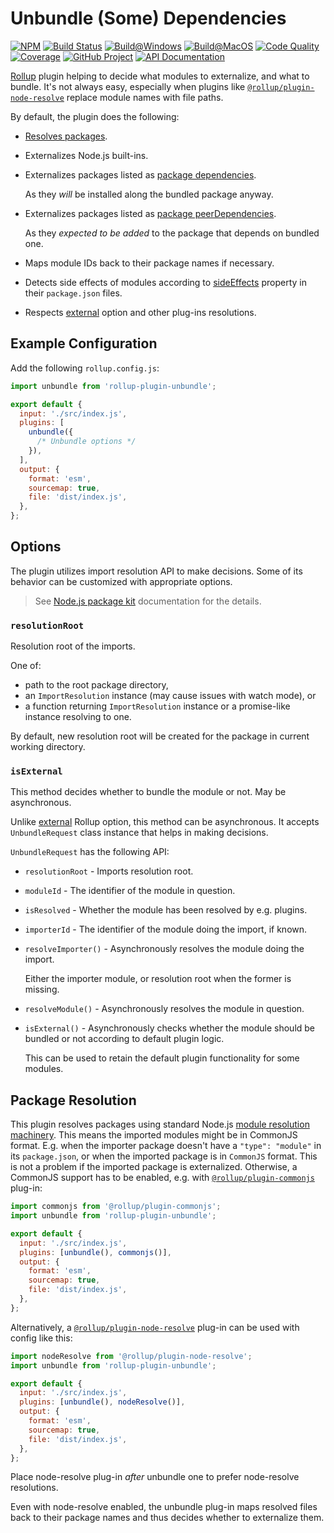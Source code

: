 # Unbundle (Some) Dependencies

[![NPM][npm-image]][npm-url]
[![Build Status][build-status-img]][build-status-link]
[![Build@Windows][build-windows-img]][build-windows-link]
[![Build@MacOS][build-macos-img]][build-macos-link]
[![Code Quality][quality-img]][quality-link]
[![Coverage][coverage-img]][coverage-link]
[![GitHub Project][github-image]][github-url]
[![API Documentation][api-docs-image]][api documentation]

[Rollup] plugin helping to decide what modules to externalize, and what to bundle. It's not always easy, especially
when plugins like [`@rollup/plugin-node-resolve`] replace module names with file paths.

By default, the plugin does the following:

- [Resolves packages].

- Externalizes Node.js built-ins.

- Externalizes packages listed as [package dependencies].

  As they _will_ be installed along the bundled package anyway.

- Externalizes packages listed as [package peerDependencies].

  As they _expected to be added_ to the package that depends on bundled one.

- Maps module IDs back to their package names if necessary.

- Detects side effects of modules according to [sideEffects] property in their `package.json` files.

- Respects [external] option and other plug-ins resolutions.

[npm-image]: https://img.shields.io/npm/v/rollup-plugin-unbundle.svg?logo=npm
[npm-url]: https://www.npmjs.com/package/rollup-plugin-unbundle
[build-status-img]: https://github.com/run-z/rollup-plugin-unbundle/workflows/Build/badge.svg
[build-windows-img]: https://github.com/run-z/rollup-plugin-unbundle/workflows/Build@Windows/badge.svg
[build-macos-img]: https://github.com/run-z/rollup-plugin-unbundle/workflows/Build@MacOS/badge.svg
[build-status-link]: https://github.com/run-z/rollup-plugin-unbundle/actions?query=workflow:Build
[build-windows-link]: https://github.com/run-z/rollup-plugin-unbundle/actions?query=workflow:Build@Windows
[build-macos-link]: https://github.com/run-z/rollup-plugin-unbundle/actions?query=workflow:Build@MacOS
[quality-img]: https://app.codacy.com/project/badge/Grade/2de1f7d57474445084344aa20b00ebc2
[quality-link]: https://www.codacy.com/gh/run-z/rollup-plugin-unbundle/dashboard?utm_source=github.com&utm_medium=referral&utm_content=run-z/rollup-plugin-unbundle&utm_campaign=Badge_Grade
[coverage-img]: https://app.codacy.com/project/badge/Coverage/2de1f7d57474445084344aa20b00ebc2
[coverage-link]: https://www.codacy.com/gh/run-z/rollup-plugin-unbundle/dashboard?utm_source=github.com&utm_medium=referral&utm_content=run-z/rollup-plugin-unbundle&utm_campaign=Badge_Coverage
[github-image]: https://img.shields.io/static/v1?logo=github&label=GitHub&message=project&color=informational
[github-url]: https://github.com/run-z/rollup-plugin-unbundle
[api-docs-image]: https://img.shields.io/static/v1?logo=typescript&label=API&message=docs&color=informational
[API documentation]: https://run-z.github.io/rollup-plugin-unbundle
[Rollup]: https://rollupjs.org/
[`@rollup/plugin-node-resolve`]: https://www.npmjs.com/package/@rollup/plugin-node-resolve
[`@rollup/plugin-commonjs`]: https://www.npmjs.com/package/@rollup/plugin-commonjs
[external]: https://rollupjs.org/guide/en/#external
[package dependencies]: https://docs.npmjs.com/cli/v8/configuring-npm/package-json#dependencies
[package peerDependencies]: https://docs.npmjs.com/cli/v8/configuring-npm/package-json#peerdependencies
[sideEffects]: https://webpack.js.org/guides/tree-shaking/#mark-the-file-as-side-effect-free

## Example Configuration

Add the following `rollup.config.js`:

```javascript
import unbundle from 'rollup-plugin-unbundle';

export default {
  input: './src/index.js',
  plugins: [
    unbundle({
      /* Unbundle options */
    }),
  ],
  output: {
    format: 'esm',
    sourcemap: true,
    file: 'dist/index.js',
  },
};
```

## Options

The plugin utilizes import resolution API to make decisions. Some of its behavior can be customized with appropriate
options.

> See [Node.js package kit] documentation for the details.

[Node.js package kit]: https://www.npmjs.com/package/@run-z/rollup-plugin-unbundle

### `resolutionRoot`

Resolution root of the imports.

One of:

- path to the root package directory,
- an `ImportResolution` instance (may cause issues with watch mode), or
- a function returning `ImportResolution` instance or a promise-like instance resolving to one.

By default, new resolution root will be created for the package in current working directory.

### `isExternal`

This method decides whether to bundle the module or not. May be asynchronous.

Unlike [external] Rollup option, this method can be asynchronous. It accepts `UnbundleRequest` class instance that
helps in making decisions.

`UnbundleRequest` has the following API:

- `resolutionRoot` - Imports resolution root.

- `moduleId` - The identifier of the module in question.

- `isResolved` - Whether the module has been resolved by e.g. plugins.

- `importerId` - The identifier of the module doing the import, if known.

- `resolveImporter()` - Asynchronously resolves the module doing the import.

  Either the importer module, or resolution root when the former is missing.

- `resolveModule()` - Asynchronously resolves the module in question.

- `isExternal()` - Asynchronously checks whether the module should be bundled or not according to default plugin logic.

  This can be used to retain the default plugin functionality for some modules.

## Package Resolution

[Resolves packages]: #package-resolution

This plugin resolves packages using standard Node.js [module resolution machinery]. This means the imported modules
might be in CommonJS format. E.g. when the importer package doesn't have a `"type": "module"` in its `package.json`,
or when the imported package is in `CommonJS` format. This is not a problem if the imported package is externalized.
Otherwise, a CommonJS support has to be enabled, e.g. with [`@rollup/plugin-commonjs`] plug-in:

```javascript
import commonjs from '@rollup/plugin-commonjs';
import unbundle from 'rollup-plugin-unbundle';

export default {
  input: './src/index.js',
  plugins: [unbundle(), commonjs()],
  output: {
    format: 'esm',
    sourcemap: true,
    file: 'dist/index.js',
  },
};
```

Alternatively, a [`@rollup/plugin-node-resolve`] plug-in can be used with config like this:

```javascript
import nodeResolve from '@rollup/plugin-node-resolve';
import unbundle from 'rollup-plugin-unbundle';

export default {
  input: './src/index.js',
  plugins: [unbundle(), nodeResolve()],
  output: {
    format: 'esm',
    sourcemap: true,
    file: 'dist/index.js',
  },
};
```

Place node-resolve plug-in _after_ unbundle one to prefer node-resolve resolutions.

Even with node-resolve enabled, the unbundle plug-in maps resolved files back to their package names and thus decides
whether to externalize them.

[module resolution machinery]: https://nodejs.org/dist/latest/docs/api/modules.html#requireresolverequest-options
